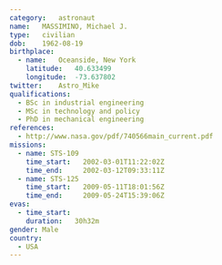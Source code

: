 ```yaml
---
category:	astronaut
name:	MASSIMINO, Michael J.
type:	civilian
dob:	1962-08-19
birthplace:
  - name:	Oceanside, New York
    latitude:	40.633499
    longitude:	-73.637802
twitter:	Astro_Mike
qualifications:
  - BSc in industrial engineering
  - MSc in technology and policy
  - PhD in mechanical engineering
references:
  - http://www.nasa.gov/pdf/740566main_current.pdf
missions:
  - name: STS-109
    time_start:   2002-03-01T11:22:02Z
    time_end:     2002-03-12T09:33:11Z
  - name: STS-125
    time_start:   2009-05-11T18:01:56Z
    time_end:     2009-05-24T15:39:06Z
evas:
  - time_start: 
    duration:   30h32m
gender:	Male
country:
  - USA
---
```

